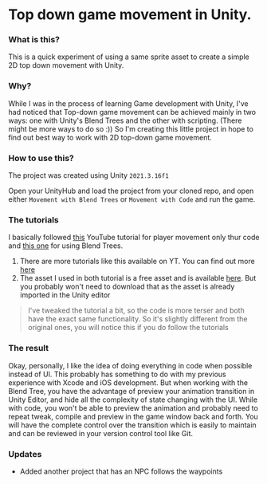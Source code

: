 # Top down game movement in Unity.

### What is this?

This is a quick experiment of using a same sprite asset to create a simple 2D top down movement with Unity.

### Why?

While I was in the process of learning Game development with Unity, I've had noticed that Top-down game movement can be achieved mainly in two ways: one with Unity's Blend Trees and the other with scripting. (There might be more ways to do so :)) So I'm creating this little project in hope to find out best way to work with 2D top-down game movement.

### How to use this?

The project was created using Unity `2021.3.16f1`

Open your UnityHub and load the project from your cloned repo, and open either `Movement with Blend Trees` or `Movement with Code` and run the game.

### The tutorials

I basically followed [this](https://www.youtube.com/watch?v=_ijgw2i0mmi&ab_channel=danikrossing) YouTube tutorial for player movement only thur code and [this one](https://www.youtube.com/watch?v=fRpoE4FfJf8&ab_channel=JTAGames) for using Blend Trees.

1. There are more tutorials like this available on YT. You can find out more [here](https://github.com/konekoya/game-dev-links#2d-movement-and-animation)
2. The asset I used in both tutorial is a free asset and is available [here](https://limezu.itch.io/moderninteriors). But you probably won't need to download that as the asset is already imported in the Unity editor

> I've tweaked the tutorial a bit, so the code is more terser and both have the exact same functionality. So it's slightly different from the original ones, you will notice this if you do follow the tutorials

### The result

Okay, personally, I like the idea of doing everything in code when possible instead of UI. This probably has something to do with my previous experience with Xcode and iOS development. But when working with the Blend Tree, you have the advantage of preview your animation transition in Unity Editor, and hide all the complexity of state changing with the UI. While with code, you won't be able to preview the animation and probably need to repeat tweak, compile and preview in the game window back and forth. You will have the complete control over the transition which is easily to maintain and can be reviewed in your version control tool like Git.

### Updates

- Added another project that has an NPC follows the waypoints
